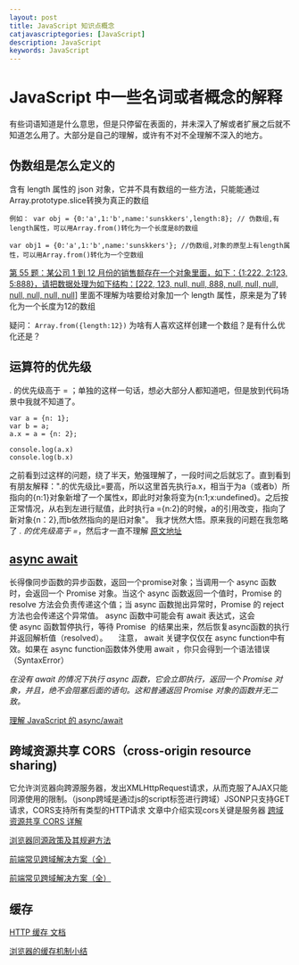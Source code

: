 ```yaml
---
layout: post
title: JavaScript 知识点概念
catjavascriptegories: [JavaScript]
description: JavaScript
keywords: JavaScript 
---
```


# JavaScript 中一些名词或者概念的解释
有些词语知道是什么意思，但是只停留在表面的，并未深入了解或者扩展之后就不知道怎么用了。大部分是自己的理解，或许有不对不全理解不深入的地方。

## 伪数组是怎么定义的
含有 length 属性的 json 对象，它并不具有数组的一些方法，只能能通过Array.prototype.slice转换为真正的数组


```
例如： var obj = {0:'a',1:'b',name:'sunskkers',length:8}; // 伪数组,有length属性，可以用Array.from()转化为一个长度是8的数组

var obj1 = {0:'a',1:'b',name:'sunskkers'}; //伪数组,对象的原型上有length属性，可以用Array.from()转化为一个空数组
```

[第 55 题：某公司 1 到 12 月份的销售额存在一个对象里面，如下：{1:222, 2:123, 5:888}，请把数据处理为如下结构：[222, 123, null, null, 888, null, null, null, null, null, null, null]](https://github.com/Advanced-Frontend/Daily-Interview-Question/issues/96)
里面不理解为啥要给对象加一个 length 属性，原来是为了转化为一个长度为12的数组

疑问： `Array.from({length:12})` 为啥有人喜欢这样创建一个数组？是有什么优化还是？

## 运算符的优先级
. 的优先级高于 = ；单独的这样一句话，想必大部分人都知道吧，但是放到代码场景中我就不知道了。

```
var a = {n: 1};
var b = a;
a.x = a = {n: 2};

console.log(a.x) 	
console.log(b.x)
```

之前看到过这样的问题，绕了半天，勉强理解了，一段时间之后就忘了。直到看到有朋友解释：".的优先级比=要高，所以这里首先执行a.x，相当于为a（或者b）所指向的{n:1}对象新增了一个属性x，即此时对象将变为{n:1;x:undefined}。之后按正常情况，从右到左进行赋值，此时执行a ={n:2}的时候，a的引用改变，指向了新对象{n：2},而b依然指向的是旧对象"。
我才恍然大悟。原来我的问题在我忽略了 *. 的优先级高于 =*，然后才一直不理解
[原文地址](https://github.com/Advanced-Frontend/Daily-Interview-Question/issues/93)

## [async await](https://developer.mozilla.org/zh-CN/docs/Web/JavaScript/Reference/Statements/async_function)
长得像同步函数的异步函数，返回一个promise对象；当调用一个 async 函数时，会返回一个 Promise 对象。当这个 async 函数返回一个值时，Promise 的 resolve 方法会负责传递这个值；当 async 函数抛出异常时，Promise 的 reject 方法也会传递这个异常值。
async 函数中可能会有 await 表达式，这会使 async 函数暂停执行，等待 Promise  的结果出来，然后恢复async函数的执行并返回解析值（resolved）。
    注意， await 关键字仅仅在 async function中有效。如果在 async function函数体外使用 await ，你只会得到一个语法错误（SyntaxError）

*在没有 await 的情况下执行 async 函数，它会立即执行，返回一个 Promise 对象，并且，绝不会阻塞后面的语句。这和普通返回 Promise 对象的函数并无二致。*
   


[理解 JavaScript 的 async/await](https://segmentfault.com/a/1190000007535316)

## 跨域资源共享 CORS（cross-origin resource sharing)
它允许浏览器向跨源服务器，发出XMLHttpRequest请求，从而克服了AJAX只能同源使用的限制。（jsonp跨域是通过js的script标签进行跨域）JSONP只支持GET请求，CORS支持所有类型的HTTP请求
文章中介绍实现cors关键是服务器
[跨域资源共享 CORS 详解](http://www.ruanyifeng.com/blog/2016/04/cors.html)

[浏览器同源政策及其规避方法](http://www.ruanyifeng.com/blog/2016/04/same-origin-policy.html)

[前端常见跨域解决方案（全）](https://segmentfault.com/a/1190000011145364)

[前端常见跨域解决方案（全）](https://github.com/amandakelake/blog/issues/43)

## 缓存

[HTTP 缓存 文档](https://developer.mozilla.org/zh-CN/docs/Web/HTTP/Caching_FAQ)

[浏览器的缓存机制小结](https://mp.weixin.qq.com/s?__biz=MjM5MTA1MjAxMQ==&mid=2651226262&idx=1&sn=2128db200b88479face67ed8e095757c&chksm=bd4959128a3ed0041b43a5683c75c4b88c7d35fac909a59c14b4e9fc11e8d408680b171d2706&scene=21#wechat_redirect
   )
